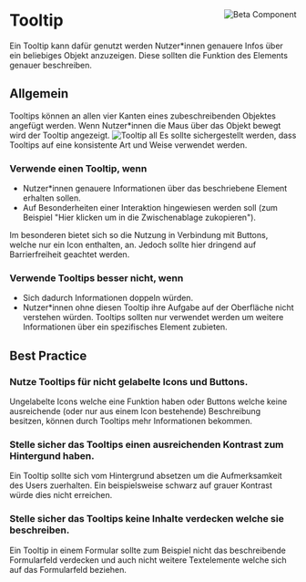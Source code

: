 <div style="display: inline-flex; align-items: center; justify-content: space-between; width: 100%;">
    <h1>Tooltip</h1>
    <img src="assets/beta.png" alt="Beta Component" />
</div>
Ein Tooltip kann dafür genutzt werden Nutzer*innen genauere Infos über ein beliebiges Objekt anzuzeigen. Diese sollten die Funktion des Elements genauer beschreiben. 

## Allgemein
Tooltips können an allen vier Kanten eines zubeschreibenden Objektes angefügt werden. Wenn Nutzer*innen die Maus über das Objekt bewegt wird der Tooltip angezeigt.
![Tooltip all](assets/3_components/tooltip/Tooltip_all.jpg)
Es sollte sichergestellt werden, dass Tooltips auf eine konsistente Art und Weise verwendet werden. 

### Verwende einen Tooltip, wenn
- Nutzer\*innen genauere Informationen über das beschriebene Element erhalten sollen.
- Auf Besonderheiten einer Interaktion hingewiesen werden soll (zum Beispiel "Hier klicken um in die Zwischenablage zukopieren").

Im besonderen bietet sich so die Nutzung in Verbindung mit Buttons, welche nur ein Icon enthalten, an.
Jedoch sollte hier dringend auf Barrierfreiheit geachtet werden.

### Verwende Tooltips besser nicht, wenn
- Sich dadurch Informationen doppeln würden.
- Nutzer\*innen ohne diesen Tooltip ihre Aufgabe auf der Oberfläche nicht verstehen würden. Tooltips sollten nur verwendet werden um weitere Informationen über ein spezifisches Element zubieten.

## Best Practice

### Nutze Tooltips für nicht gelabelte Icons und Buttons.
Ungelabelte Icons welche eine Funktion haben oder Buttons welche keine ausreichende (oder nur aus einem Icon bestehende) Beschreibung besitzen, können durch Tooltips mehr Informationen bekommen.

### Stelle sicher das Tooltips einen ausreichenden Kontrast zum Hintergund haben.
Ein Tooltip sollte sich vom Hintergrund absetzen um die Aufmerksamkeit des Users zuerhalten. Ein beispielsweise schwarz auf grauer Kontrast würde dies nicht erreichen.

### Stelle sicher das Tooltips keine Inhalte verdecken welche sie beschreiben.
Ein Tooltip in einem Formular sollte zum Beispiel nicht das beschreibende Formularfeld verdecken und auch nicht weitere Textelemente welche sich auf das Formularfeld beziehen.
